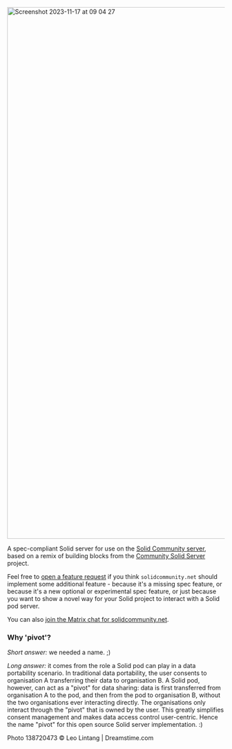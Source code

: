 <img width="1230" alt="Screenshot 2023-11-17 at 09 04 27" src="https://github.com/solid-contrib/pivot/assets/408412/62dfdec2-eb7c-4d43-ad1b-4ea885b853fa">

A spec-compliant Solid server for use on the [Solid Community server](https://solidcommunity.net), based on a remix of building blocks from the [Community Solid Server](https://github.com/CommunitySolidServer/CommunitySolidServer) project.

Feel free to [open a feature request](https://github.com/solid-contrib/pivot/issues/new) if you think `solidcommunity.net` should implement some additional feature - because it's a missing spec feature, or because it's a new optional or experimental spec feature, or just because you want to show a novel way for your Solid project to interact with a Solid pod server.

You can also [join the Matrix chat for solidcommunity.net](https://matrix.to/#/#solid_solidcommunity.net:gitter.im).

### Why 'pivot'?
_Short answer:_ we needed a name. ;)

_Long answer:_ it comes from the role a Solid pod can play in a data portability scenario.
In traditional data portability, the user consents to organisation A transferring their data to organisation B.
A Solid pod, however, can act as a "pivot" for data sharing: data is first transferred from organisation A to the pod, and then from the pod to organisation B, without the two organisations ever interacting directly. The organisations only interact through the "pivot" that is owned by the user.
This greatly simplifies consent management and makes data access control user-centric. Hence the name "pivot" for this open source Solid server implementation. :)


Photo 138720473 © Leo Lintang | Dreamstime.com

